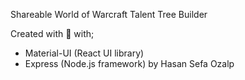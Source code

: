 Shareable World of Warcraft Talent Tree Builder

Created with 💖 with;

- Material-UI (React UI library)
- Express (Node.js framework)
  by Hasan Sefa Ozalp
